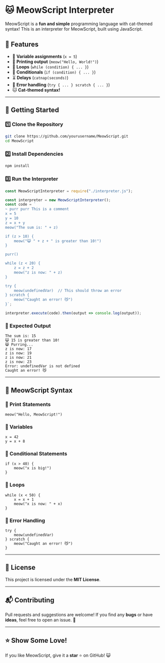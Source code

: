 # 🐱 MeowScript Interpreter

MeowScript is a **fun and simple** programming language with cat-themed syntax! This is an interpreter for MeowScript, built using JavaScript.

## 🎉 Features
- 📝 **Variable assignments** (`x = 5`)
- 📢 **Printing output** (`meow("Hello, World!")`)
- 🔄 **Loops** (`while (condition) { ... }`)
- 🤔 **Conditionals** (`if (condition) { ... }`)
- ⏳ **Delays** (`catnap(seconds)`) 
- 🐾 **Error handling** (`try { ... } scratch { ... }`)
- 🐱 **Cat-themed syntax!**

---

## 🚀 Getting Started
### 1️⃣ Clone the Repository
```sh
git clone https://github.com/yourusername/MeowScript.git
cd MeowScript
```

### 2️⃣ Install Dependencies
```sh
npm install
```

### 3️⃣ Run the Interpreter
```js
const MeowScriptInterpreter = require("./interpreter.js");

const interpreter = new MeowScriptInterpreter();
const code = `
~ purr purr This is a comment
x = 5
y = 10
z = x + y
meow("The sum is: " + z)

if (z > 10) {
    meow("😺 " + z + " is greater than 10!")
}

purr()

while (z < 20) {
    z = z + 2
    meow("z is now: " + z)
}

try {
    meow(undefinedVar)  // This should throw an error
} scratch {
    meow("Caught an error! 😼")
}`;

interpreter.execute(code).then(output => console.log(output));
```

### 🎯 Expected Output
```
The sum is: 15
😺 15 is greater than 10!
😸 Purring...
z is now: 17
z is now: 19
z is now: 21
z is now: 23
Error: undefinedVar is not defined
Caught an error! 😼
```

---

## 🎨 MeowScript Syntax
### 🐾 Print Statements
```meowscript
meow("Hello, MeowScript!")
```

### 🐾 Variables
```meowscript
x = 42
y = x + 8
```

### 🐾 Conditional Statements
```meowscript
if (x > 40) {
    meow("x is big!")
}
```

### 🐾 Loops
```meowscript
while (x < 50) {
    x = x + 1
    meow("x is now: " + x)
}
```

### 🐾 Error Handling
```meowscript
try {
    meow(undefinedVar)
} scratch {
    meow("Caught an error! 😼")
}
```

---

## 📜 License
This project is licensed under the **MIT License**.

---

## 📬 Contributing
Pull requests and suggestions are welcome! If you find any **bugs** or have **ideas**, feel free to open an issue. 🐾

---

## ⭐ Show Some Love!
If you like MeowScript, give it a **star** ⭐ on GitHub! 😺